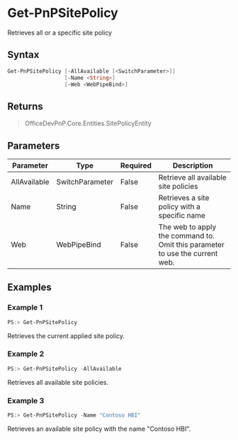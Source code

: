 # Get-PnPSitePolicy
Retrieves all or a specific site policy
## Syntax
```powershell
Get-PnPSitePolicy [-AllAvailable [<SwitchParameter>]]
                  [-Name <String>]
                  [-Web <WebPipeBind>]
```


## Returns
>OfficeDevPnP.Core.Entities.SitePolicyEntity

## Parameters
Parameter|Type|Required|Description
---------|----|--------|-----------
|AllAvailable|SwitchParameter|False|Retrieve all available site policies|
|Name|String|False|Retrieves a site policy with a specific name|
|Web|WebPipeBind|False|The web to apply the command to. Omit this parameter to use the current web.|
## Examples

### Example 1
```powershell
PS:> Get-PnPSitePolicy
```
Retrieves the current applied site policy.

### Example 2
```powershell
PS:> Get-PnPSitePolicy -AllAvailable
```
Retrieves all available site policies.

### Example 3
```powershell
PS:> Get-PnPSitePolicy -Name "Contoso HBI"
```
Retrieves an available site policy with the name "Contoso HBI".
